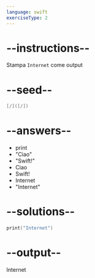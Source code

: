 ```yaml
---
language: swift
exerciseType: 2
---
```


# --instructions--

Stampa `Internet` come output

# --seed--

```swift
[/]([/])
```

# --answers--

- print
- "Ciao"
- "Swift!"
- Ciao
- Swift!
- Internet
- "Internet"

# --solutions--

```swift
print("Internet")
```

# --output--

Internet
